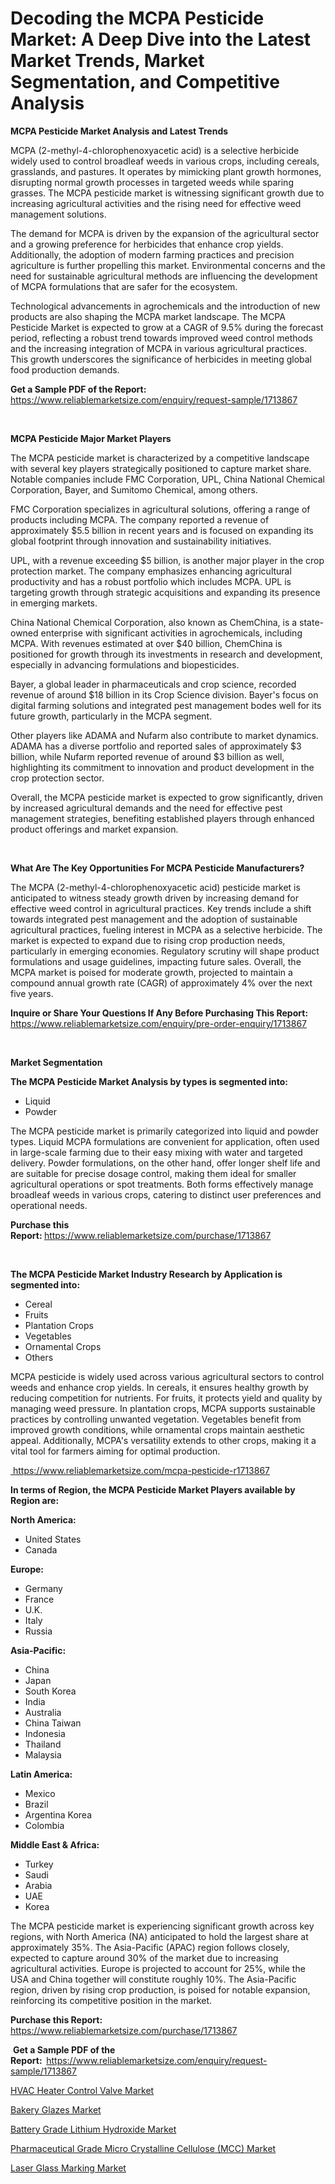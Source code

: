<p><h1>Decoding the MCPA Pesticide Market: A Deep Dive into the Latest Market Trends, Market Segmentation, and Competitive Analysis</h1></p><p><strong>MCPA Pesticide Market Analysis and Latest Trends</strong></p>
<p><p>MCPA (2-methyl-4-chlorophenoxyacetic acid) is a selective herbicide widely used to control broadleaf weeds in various crops, including cereals, grasslands, and pastures. It operates by mimicking plant growth hormones, disrupting normal growth processes in targeted weeds while sparing grasses. The MCPA pesticide market is witnessing significant growth due to increasing agricultural activities and the rising need for effective weed management solutions.</p><p>The demand for MCPA is driven by the expansion of the agricultural sector and a growing preference for herbicides that enhance crop yields. Additionally, the adoption of modern farming practices and precision agriculture is further propelling this market. Environmental concerns and the need for sustainable agricultural methods are influencing the development of MCPA formulations that are safer for the ecosystem. </p><p>Technological advancements in agrochemicals and the introduction of new products are also shaping the MCPA market landscape. The MCPA Pesticide Market is expected to grow at a CAGR of 9.5% during the forecast period, reflecting a robust trend towards improved weed control methods and the increasing integration of MCPA in various agricultural practices. This growth underscores the significance of herbicides in meeting global food production demands.</p></p>
<p><strong>Get a Sample PDF of the Report:&nbsp;</strong> <a href="https://www.reliablemarketsize.com/enquiry/request-sample/1713867?utm_campaign=1167&utm_medium=2&utm_source=Github&utm_content=ia&utm_term=22102024&utm_id=mcpa-pesticide">https://www.reliablemarketsize.com/enquiry/request-sample/1713867</a></p>
<p>&nbsp;</p>
<p><strong>MCPA Pesticide Major Market Players</strong></p>
<p><p>The MCPA pesticide market is characterized by a competitive landscape with several key players strategically positioned to capture market share. Notable companies include FMC Corporation, UPL, China National Chemical Corporation, Bayer, and Sumitomo Chemical, among others.</p><p>FMC Corporation specializes in agricultural solutions, offering a range of products including MCPA. The company reported a revenue of approximately $5.5 billion in recent years and is focused on expanding its global footprint through innovation and sustainability initiatives.</p><p>UPL, with a revenue exceeding $5 billion, is another major player in the crop protection market. The company emphasizes enhancing agricultural productivity and has a robust portfolio which includes MCPA. UPL is targeting growth through strategic acquisitions and expanding its presence in emerging markets.</p><p>China National Chemical Corporation, also known as ChemChina, is a state-owned enterprise with significant activities in agrochemicals, including MCPA. With revenues estimated at over $40 billion, ChemChina is positioned for growth through its investments in research and development, especially in advancing formulations and biopesticides.</p><p>Bayer, a global leader in pharmaceuticals and crop science, recorded revenue of around $18 billion in its Crop Science division. Bayer's focus on digital farming solutions and integrated pest management bodes well for its future growth, particularly in the MCPA segment.</p><p>Other players like ADAMA and Nufarm also contribute to market dynamics. ADAMA has a diverse portfolio and reported sales of approximately $3 billion, while Nufarm reported revenue of around $3 billion as well, highlighting its commitment to innovation and product development in the crop protection sector.</p><p>Overall, the MCPA pesticide market is expected to grow significantly, driven by increased agricultural demands and the need for effective pest management strategies, benefiting established players through enhanced product offerings and market expansion.</p></p>
<p>&nbsp;</p>
<p><strong>What Are The Key Opportunities For MCPA Pesticide Manufacturers?</strong></p>
<p><p>The MCPA (2-methyl-4-chlorophenoxyacetic acid) pesticide market is anticipated to witness steady growth driven by increasing demand for effective weed control in agricultural practices. Key trends include a shift towards integrated pest management and the adoption of sustainable agricultural practices, fueling interest in MCPA as a selective herbicide. The market is expected to expand due to rising crop production needs, particularly in emerging economies. Regulatory scrutiny will shape product formulations and usage guidelines, impacting future sales. Overall, the MCPA market is poised for moderate growth, projected to maintain a compound annual growth rate (CAGR) of approximately 4% over the next five years.</p></p>
<p><strong>Inquire or Share Your Questions If Any Before Purchasing This Report:</strong> <a href="https://www.reliablemarketsize.com/enquiry/pre-order-enquiry/1713867?utm_campaign=1167&utm_medium=2&utm_source=Github&utm_content=ia&utm_term=22102024&utm_id=mcpa-pesticide">https://www.reliablemarketsize.com/enquiry/pre-order-enquiry/1713867</a></p>
<p>&nbsp;</p>
<p><strong>Market Segmentation</strong></p>
<p><strong>The MCPA Pesticide Market Analysis by types is segmented into:</strong></p>
<p><ul><li>Liquid</li><li>Powder</li></ul></p>
<p><p>The MCPA pesticide market is primarily categorized into liquid and powder types. Liquid MCPA formulations are convenient for application, often used in large-scale farming due to their easy mixing with water and targeted delivery. Powder formulations, on the other hand, offer longer shelf life and are suitable for precise dosage control, making them ideal for smaller agricultural operations or spot treatments. Both forms effectively manage broadleaf weeds in various crops, catering to distinct user preferences and operational needs.</p></p>
<p><strong>Purchase this Report:&nbsp;</strong><a href="https://www.reliablemarketsize.com/purchase/1713867?utm_campaign=1167&utm_medium=2&utm_source=Github&utm_content=ia&utm_term=22102024&utm_id=mcpa-pesticide">https://www.reliablemarketsize.com/purchase/1713867</a></p>
<p>&nbsp;</p>
<p><strong>The MCPA Pesticide Market Industry Research by Application is segmented into:</strong></p>
<p><ul><li>Cereal</li><li>Fruits</li><li>Plantation Crops</li><li>Vegetables</li><li>Ornamental Crops</li><li>Others</li></ul></p>
<p><p>MCPA pesticide is widely used across various agricultural sectors to control weeds and enhance crop yields. In cereals, it ensures healthy growth by reducing competition for nutrients. For fruits, it protects yield and quality by managing weed pressure. In plantation crops, MCPA supports sustainable practices by controlling unwanted vegetation. Vegetables benefit from improved growth conditions, while ornamental crops maintain aesthetic appeal. Additionally, MCPA's versatility extends to other crops, making it a vital tool for farmers aiming for optimal production.</p></p>
<p><a href="https://www.reliablemarketsize.com/mcpa-pesticide-r1713867?utm_campaign=1167&utm_medium=2&utm_source=Github&utm_content=ia&utm_term=22102024&utm_id=mcpa-pesticide">&nbsp;https://www.reliablemarketsize.com/mcpa-pesticide-r1713867</a></p>
<p><strong>In terms of Region, the MCPA Pesticide Market Players available by Region are:</strong></p>
<p>
    <p> <strong> North America: </strong>
        <ul>
            <li>United States</li>
            <li>Canada</li>
        </ul>
        </p> 
    <p> <strong> Europe: </strong>
        <ul>
            <li>Germany</li>
            <li>France</li>
            <li>U.K.</li>
            <li>Italy</li>
            <li>Russia</li>
        </ul>
        </p> 
    <p> <strong> Asia-Pacific: </strong>
        <ul>
            <li>China</li>
            <li>Japan</li>
            <li>South Korea</li>
            <li>India</li>
            <li>Australia</li>
            <li>China Taiwan</li>
            <li>Indonesia</li>
            <li>Thailand</li>
            <li>Malaysia</li>
        </ul>
        </p> 
    <p> <strong> Latin America: </strong>
        <ul>
            <li>Mexico</li>
            <li>Brazil</li>
            <li>Argentina Korea</li>
            <li>Colombia</li>
        </ul>
        </p> 
    <p> <strong> Middle East & Africa: </strong>
        <ul>
            <li>Turkey</li>
            <li>Saudi</li>
            <li>Arabia</li>
            <li>UAE</li>
            <li>Korea</li>
        </ul>
    </p>
    </p>
<p><p>The MCPA pesticide market is experiencing significant growth across key regions, with North America (NA) anticipated to hold the largest share at approximately 35%. The Asia-Pacific (APAC) region follows closely, expected to capture around 30% of the market due to increasing agricultural activities. Europe is projected to account for 25%, while the USA and China together will constitute roughly 10%. The Asia-Pacific region, driven by rising crop production, is poised for notable expansion, reinforcing its competitive position in the market.</p></p>
<p><strong>Purchase this Report: </strong><a href="https://www.reliablemarketsize.com/purchase/1713867?utm_campaign=1167&utm_medium=2&utm_source=Github&utm_content=ia&utm_term=22102024&utm_id=mcpa-pesticide">https://www.reliablemarketsize.com/purchase/1713867</a></p>
<p>&nbsp;<strong>Get a Sample PDF of the Report:&nbsp;&nbsp;</strong><a href="https://www.reliablemarketsize.com/enquiry/request-sample/1713867?utm_campaign=1167&utm_medium=2&utm_source=Github&utm_content=ia&utm_term=22102024&utm_id=mcpa-pesticide">https://www.reliablemarketsize.com/enquiry/request-sample/1713867</a></p>
<p><strong></strong></p>
<p><p><a href="https://issuu.com/reportprime-2/docs/hvac-heater-control-valve-market-si_465bf7178ef9b2?utm_campaign=1167&utm_medium=2&utm_source=Github&utm_content=ia&utm_term=22102024&utm_id=mcpa-pesticide">HVAC Heater Control Valve Market</a></p><p><a href="https://www.linkedin.com/pulse/global-bakery-glazes-market-focus-application-end-use-industry-mqlcf?utm_campaign=1167&utm_medium=2&utm_source=Github&utm_content=ia&utm_term=22102024&utm_id=mcpa-pesticide">Bakery Glazes Market</a></p><p><a href="https://github.com/brunafxh5tru/Market-Research-Report-List-1/blob/main/battery-grade-lithium-hydroxide-market.md?utm_campaign=1167&utm_medium=2&utm_source=Github&utm_content=ia&utm_term=22102024&utm_id=mcpa-pesticide">Battery Grade Lithium Hydroxide Market</a></p><p><a href="https://github.com/annicecos4/Market-Research-Report-List-1/blob/main/pharmaceutical-grade-micro-crystalline-cellulose-mcc-market.md?utm_campaign=1167&utm_medium=2&utm_source=Github&utm_content=ia&utm_term=22102024&utm_id=mcpa-pesticide">Pharmaceutical Grade Micro Crystalline Cellulose (MCC) Market</a></p><p><a href="https://issuu.com/reportprime-2/docs/laser-glass-marking-market-size-203_5f5f0a5d97bf85?utm_campaign=1167&utm_medium=2&utm_source=Github&utm_content=ia&utm_term=22102024&utm_id=mcpa-pesticide">Laser Glass Marking Market</a></p></p>